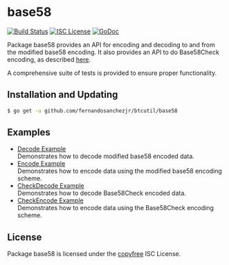 base58
==========

[![Build Status](http://img.shields.io/travis/fernandosanchezjr/btcutil.svg)](https://travis-ci.org/fernandosanchezjr/btcutil)
[![ISC License](http://img.shields.io/badge/license-ISC-blue.svg)](http://copyfree.org)
[![GoDoc](https://img.shields.io/badge/godoc-reference-blue.svg)](http://godoc.org/github.com/fernandosanchezjr/btcutil/base58)

Package base58 provides an API for encoding and decoding to and from the
modified base58 encoding.  It also provides an API to do Base58Check encoding,
as described [here](https://en.bitcoin.it/wiki/Base58Check_encoding).

A comprehensive suite of tests is provided to ensure proper functionality.

## Installation and Updating

```bash
$ go get -u github.com/fernandosanchezjr/btcutil/base58
```

## Examples

* [Decode Example](http://godoc.org/github.com/fernandosanchezjr/btcutil/base58#example-Decode)  
  Demonstrates how to decode modified base58 encoded data.
* [Encode Example](http://godoc.org/github.com/fernandosanchezjr/btcutil/base58#example-Encode)  
  Demonstrates how to encode data using the modified base58 encoding scheme.
* [CheckDecode Example](http://godoc.org/github.com/fernandosanchezjr/btcutil/base58#example-CheckDecode)  
  Demonstrates how to decode Base58Check encoded data.
* [CheckEncode Example](http://godoc.org/github.com/fernandosanchezjr/btcutil/base58#example-CheckEncode)  
  Demonstrates how to encode data using the Base58Check encoding scheme.

## License

Package base58 is licensed under the [copyfree](http://copyfree.org) ISC
License.
